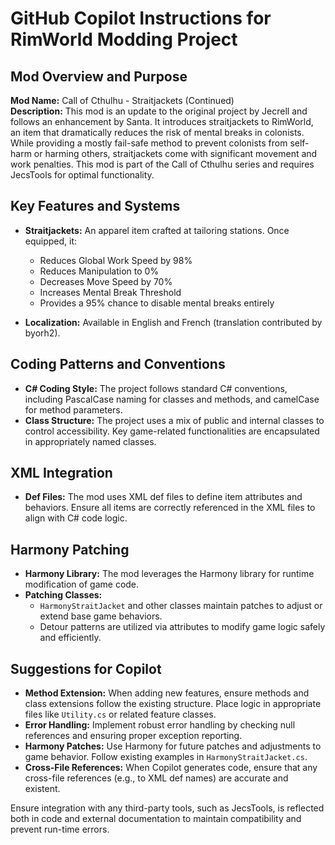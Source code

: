 # GitHub Copilot Instructions for RimWorld Modding Project

## Mod Overview and Purpose

**Mod Name:** Call of Cthulhu - Straitjackets (Continued)  
**Description:** This mod is an update to the original project by Jecrell and follows an enhancement by Santa. It introduces straitjackets to RimWorld, an item that dramatically reduces the risk of mental breaks in colonists. While providing a mostly fail-safe method to prevent colonists from self-harm or harming others, straitjackets come with significant movement and work penalties. This mod is part of the Call of Cthulhu series and requires JecsTools for optimal functionality.

## Key Features and Systems

- **Straitjackets:** An apparel item crafted at tailoring stations. Once equipped, it:
  - Reduces Global Work Speed by 98%
  - Reduces Manipulation to 0%
  - Decreases Move Speed by 70%
  - Increases Mental Break Threshold
  - Provides a 95% chance to disable mental breaks entirely

- **Localization:** Available in English and French (translation contributed by byorh2).

## Coding Patterns and Conventions

- **C# Coding Style:** The project follows standard C# conventions, including PascalCase naming for classes and methods, and camelCase for method parameters.
- **Class Structure:** The project uses a mix of public and internal classes to control accessibility. Key game-related functionalities are encapsulated in appropriately named classes.

## XML Integration

- **Def Files:** The mod uses XML def files to define item attributes and behaviors. Ensure all items are correctly referenced in the XML files to align with C# code logic.

## Harmony Patching

- **Harmony Library:** The mod leverages the Harmony library for runtime modification of game code.
- **Patching Classes:** 
  - `HarmonyStraitJacket` and other classes maintain patches to adjust or extend base game behaviors.
  - Detour patterns are utilized via attributes to modify game logic safely and efficiently.

## Suggestions for Copilot

- **Method Extension:** When adding new features, ensure methods and class extensions follow the existing structure. Place logic in appropriate files like `Utility.cs` or related feature classes.
- **Error Handling:** Implement robust error handling by checking null references and ensuring proper exception reporting.
- **Harmony Patches:** Use Harmony for future patches and adjustments to game behavior. Follow existing examples in `HarmonyStraitJacket.cs`.
- **Cross-File References:** When Copilot generates code, ensure that any cross-file references (e.g., to XML def names) are accurate and existent.

Ensure integration with any third-party tools, such as JecsTools, is reflected both in code and external documentation to maintain compatibility and prevent run-time errors.
